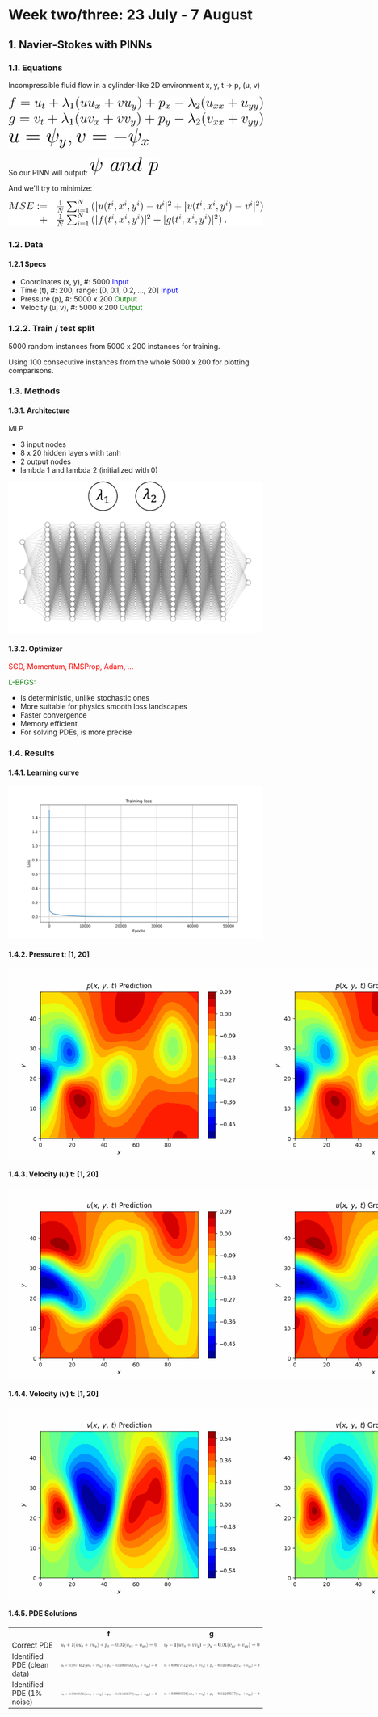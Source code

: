 <style>
        .image-row {
            display: flex;
            justify-content: space-around; /* Distribute space around the images */
            margin: 20px 0;
        }
        .image-row img {
            width: 100%; /* Adjust the width as needed */
            height: auto;
            margin: 0px; /* Optional: space between images */
        }
    </style>

<h1>Week two/three: 23 July - 7 August</h1>

## 1. Navier-Stokes with PINNs

### 1.1. Equations
Incompressible fluid flow in a cylinder-like 2D environment x, y, t -> p, (u, v)

<img src="resources/week_3/f.svg">

<img src="resources/week_3/g.svg">

<img src="resources/week_3/assm.svg">

So our PINN will output: <img src="resources/week_3/psi and p.svg">

And we'll try to minimize:

<img src="resources/week_3/loss.svg">

### 1.2. Data
#### 1.2.1 Specs
- Coordinates (x, y), #: 5000 <span style="color:blue">Input</span>
- Time (t), #: 200, range: [0, 0.1, 0.2, ..., 20] <span style="color: blue">Input</span>
- Pressure (p), #: 5000 x 200 <span style="color: green">Output</span>
- Velocity (u, v), #: 5000 x 200 <span style="color: green">Output</span>

### 1.2.2. Train / test split
5000 random instances from 5000 x 200 instances for training.

Using 100 consecutive instances from the whole 5000 x 200 for plotting comparisons.


### 1.3. Methods

#### 1.3.1. Architecture
MLP
- 3 input nodes
- 8 x 20 hidden layers with tanh
- 2 output nodes
- lambda 1 and lambda 2 (initialized with 0)

<img src="resources/week_3/arch.png">

#### 1.3.2. Optimizer

<span style="color:red"><s>SGD, Momentum, RMSProp, Adam, ...</s></span>

<span style="color:green">L-BFGS<span>:

- Is deterministic, unlike stochastic ones
- More suitable for physics smooth loss landscapes
- Faster convergence
- Memory efficient
- For solving PDEs, is more precise

### 1.4. Results

#### 1.4.1. Learning curve

<img src="resources/week_3/curve.svg">

#### 1.4.2. Pressure t: [1, 20]

<div class="image-row">
        <img src="resources/week_3/pressure_gt.gif" alt="Image 1">
        <img src="resources/week_3/pressure_pred.gif" alt="Image 2">
</div>

#### 1.4.3. Velocity (u) t: [1, 20]

<div class="image-row">
        <img src="resources/week_3/u_gt.gif" alt="Image 1">
        <img src="resources/week_3/u_pred.gif" alt="Image 2">
</div>


#### 1.4.4. Velocity (v) t: [1, 20]

<div class="image-row">
        <img src="resources/week_3/v_gt.gif" alt="Image 1">
        <img src="resources/week_3/v_pred.gif" alt="Image 2">
</div>

#### 1.4.5. PDE Solutions

<table>
  <tr>
    <th></th>
    <th>f</th>
    <th>g</th>
  </tr>
  <tr>
    <td>Correct PDE</td>
    <td><img src="resources/week_3/org_f.svg" alt="Correct PDE f"></td>
    <td><img src="resources/week_3/org_g.svg" alt="Correct PDE g"></td>
  </tr>
  <tr>
    <td>Identified PDE (clean data)</td>
    <td><img src="resources/week_3/clean_f.svg" alt="Identified PDE (clean data) f"></td>
    <td><img src="resources/week_3/clean_g.svg" alt="Identified PDE (clean data) g"></td>
  </tr>
  <tr>
    <td>Identified PDE (1% noise)</td>
    <td><img src="resources/week_3/noisy_f.svg" alt="Identified PDE (1% noise) f"></td>
    <td><img src="resources/week_3/noisy_g.svg" alt="Identified PDE (1% noise) g"></td>
  </tr>
</table>


<!-- |  | f | g|
|----------|----------|----------|
| Correct PDE | <img src="resources/week_3/org_f.svg"> | <img src="resources/week_3/org_g.svg"> |
| Identified PDE (clean data) | <img src="resources/week_3/clean_f.svg"> | <img src="resources/week_3/clean_g.svg"> |
| Identified PDE (1% noise) | <img src="resources/week_3/noisy_f.svg"> | <img src="resources/week_3/noisy_g.svg"> | -->